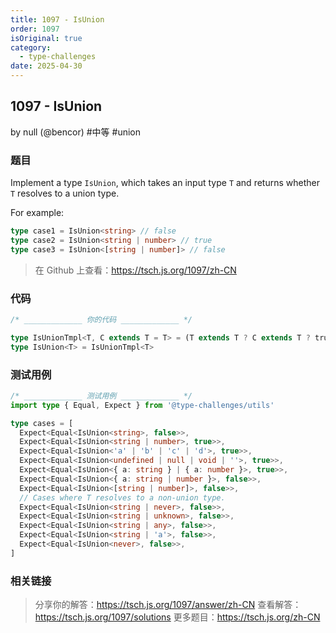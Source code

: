 ```yaml
---
title: 1097 - IsUnion
order: 1097
isOriginal: true
category:
  - type-challenges
date: 2025-04-30
---
```


1097 - IsUnion
-------
by null (@bencor) #中等 #union

### 题目

Implement a type `IsUnion`, which takes an input type `T` and returns whether `T` resolves to a union type.

For example:

```ts
type case1 = IsUnion<string> // false
type case2 = IsUnion<string | number> // true
type case3 = IsUnion<[string | number]> // false
```

> 在 Github 上查看：https://tsch.js.org/1097/zh-CN

### 代码

```ts
/* _____________ 你的代码 _____________ */

type IsUnionTmpl<T, C extends T = T> = (T extends T ? C extends T ? true : unknown : never) extends true ? false : true
type IsUnion<T> = IsUnionTmpl<T>

```

### 测试用例

```ts
/* _____________ 测试用例 _____________ */
import type { Equal, Expect } from '@type-challenges/utils'

type cases = [
  Expect<Equal<IsUnion<string>, false>>,
  Expect<Equal<IsUnion<string | number>, true>>,
  Expect<Equal<IsUnion<'a' | 'b' | 'c' | 'd'>, true>>,
  Expect<Equal<IsUnion<undefined | null | void | ''>, true>>,
  Expect<Equal<IsUnion<{ a: string } | { a: number }>, true>>,
  Expect<Equal<IsUnion<{ a: string | number }>, false>>,
  Expect<Equal<IsUnion<[string | number]>, false>>,
  // Cases where T resolves to a non-union type.
  Expect<Equal<IsUnion<string | never>, false>>,
  Expect<Equal<IsUnion<string | unknown>, false>>,
  Expect<Equal<IsUnion<string | any>, false>>,
  Expect<Equal<IsUnion<string | 'a'>, false>>,
  Expect<Equal<IsUnion<never>, false>>,
]

```

### 相关链接

> 分享你的解答：https://tsch.js.org/1097/answer/zh-CN
> 查看解答：https://tsch.js.org/1097/solutions
> 更多题目：https://tsch.js.org/zh-CN
